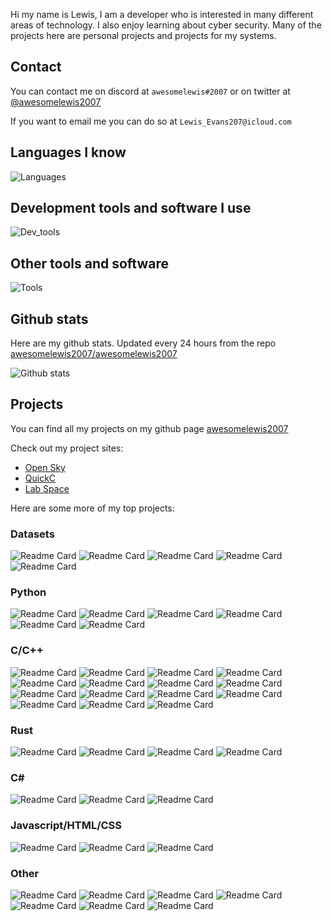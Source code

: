 Hi my name is Lewis, I am a developer who is interested in many different areas of technology. I also enjoy learning about cyber security. Many of the projects here are personal projects and projects for my systems.

## Contact
You can contact me on discord at `awesomelewis#2007` or on twitter at [@awesomelewis2007](https://twitter.com/awesomelewis2007)

If you want to email me you can do so at `Lewis_Evans207@icloud.com`

## Languages I know
![Languages](https://skillicons.dev/icons?i=python,cpp,cs,c,javascript,nodejs,dotnet,bash,css,html,rust)
## Development tools and software I use
![Dev_tools](https://skillicons.dev/icons?i=git,docker,github,googlecloud,vscode,visualstudio,raspberrypi,linux,powershell,replit)
## Other tools and software
![Tools](https://skillicons.dev/icons?i=blender,ps,pr,ai,xd,figma)

## Github stats
Here are my github stats. Updated every 24 hours from the repo [awesomelewis2007/awesomelewis2007](https://github.com/awesomelewis2007/awesomelewis2007)

![Github stats](https://raw.githubusercontent.com/awesomelewis2007/awesomelewis2007/master/github-metrics.svg)

## Projects
You can find all my projects on my github page [awesomelewis2007](https://github.com/awesomelewis2007?tab=repositories&q=&type=source&language=&sort=)

Check out my project sites:
- [Open Sky](https://awesomelewis2007.github.io/OpenSky)
- [QuickC](https://awesomelewis2007.github.io/quickc)
- [Lab Space](https://awesomelewis2007.github.io/lab_space)

Here are some more of my top projects:

### Datasets
![Readme Card](https://github-readme-stats.vercel.app/api/pin/?username=awesomelewis2007&repo=audio_dataset)
![Readme Card](https://github-readme-stats.vercel.app/api/pin/?username=awesomelewis2007&repo=image_dataset)
![Readme Card](https://github-readme-stats.vercel.app/api/pin/?username=awesomelewis2007&repo=opensky)
![Readme Card](https://github-readme-stats.vercel.app/api/pin/?username=awesomelewis2007&repo=GPT-dataset)
![Readme Card](https://github-readme-stats.vercel.app/api/pin/?username=awesomelewis2007&repo=GPT-code-repository)

### Python
![Readme Card](https://github-readme-stats.vercel.app/api/pin/?username=awesomelewis2007&repo=Datashredder)
![Readme Card](https://github-readme-stats.vercel.app/api/pin/?username=awesomelewis2007&repo=Discord_bot)
![Readme Card](https://github-readme-stats.vercel.app/api/pin/?username=awesomelewis2007&repo=Downtime_Diary)
![Readme Card](https://github-readme-stats.vercel.app/api/pin/?username=awesomelewis2007&repo=github-bulk-clone)
![Readme Card](https://github-readme-stats.vercel.app/api/pin/?username=awesomelewis2007&repo=hexshift)
![Readme Card](https://github-readme-stats.vercel.app/api/pin/?username=awesomelewis2007&repo=docgen)

### C/C++
![Readme Card](https://github-readme-stats.vercel.app/api/pin/?username=awesomelewis2007&repo=blk-rn)
![Readme Card](https://github-readme-stats.vercel.app/api/pin/?username=awesomelewis2007&repo=cat)
![Readme Card](https://github-readme-stats.vercel.app/api/pin/?username=awesomelewis2007&repo=Cpp-Project-Maker)
![Readme Card](https://github-readme-stats.vercel.app/api/pin/?username=awesomelewis2007&repo=cpp_console_colour)
![Readme Card](https://github-readme-stats.vercel.app/api/pin/?username=awesomelewis2007&repo=fancy_uptime)
![Readme Card](https://github-readme-stats.vercel.app/api/pin/?username=awesomelewis2007&repo=CPPEMU)
![Readme Card](https://github-readme-stats.vercel.app/api/pin/?username=awesomelewis2007&repo=CPPEMU-Compiler)
![Readme Card](https://github-readme-stats.vercel.app/api/pin/?username=awesomelewis2007&repo=light_builtins)
![Readme Card](https://github-readme-stats.vercel.app/api/pin/?username=awesomelewis2007&repo=shell)
![Readme Card](https://github-readme-stats.vercel.app/api/pin/?username=awesomelewis2007&repo=key_detect)
![Readme Card](https://github-readme-stats.vercel.app/api/pin/?username=awesomelewis2007&repo=c_bench)
![Readme Card](https://github-readme-stats.vercel.app/api/pin/?username=awesomelewis2007&repo=c_spinner)
![Readme Card](https://github-readme-stats.vercel.app/api/pin/?username=awesomelewis2007&repo=CFSC)
![Readme Card](https://github-readme-stats.vercel.app/api/pin/?username=awesomelewis2007&repo=aarch64_os)
![Readme Card](https://github-readme-stats.vercel.app/api/pin/?username=awesomelewis2007&repo=wordlists_hashes)


### Rust
![Readme Card](https://github-readme-stats.vercel.app/api/pin/?username=awesomelewis2007&repo=rust_hexdump)
![Readme Card](https://github-readme-stats.vercel.app/api/pin/?username=awesomelewis2007&repo=find)
![Readme Card](https://github-readme-stats.vercel.app/api/pin/?username=awesomelewis2007&repo=rust_spinner)
![Readme Card](https://github-readme-stats.vercel.app/api/pin/?username=awesomelewis2007&repo=search)

### C#
![Readme Card](https://github-readme-stats.vercel.app/api/pin/?username=awesomelewis2007&repo=InfoByte)
![Readme Card](https://github-readme-stats.vercel.app/api/pin/?username=awesomelewis2007&repo=Simple_ping)
![Readme Card](https://github-readme-stats.vercel.app/api/pin/?username=awesomelewis2007&repo=QuickRun)

### Javascript/HTML/CSS
![Readme Card](https://github-readme-stats.vercel.app/api/pin/?username=awesomelewis2007&repo=Animate)
![Readme Card](https://github-readme-stats.vercel.app/api/pin/?username=awesomelewis2007&repo=Code_Crack)
![Readme Card](https://github-readme-stats.vercel.app/api/pin/?username=awesomelewis2007&repo=Cookie_Manager) 

### Other
![Readme Card](https://github-readme-stats.vercel.app/api/pin/?username=awesomelewis2007&repo=Ldiag)
![Readme Card](https://github-readme-stats.vercel.app/api/pin/?username=awesomelewis2007&repo=cpp_template)
![Readme Card](https://github-readme-stats.vercel.app/api/pin/?username=awesomelewis2007&repo=cpp_make_configure)
![Readme Card](https://github-readme-stats.vercel.app/api/pin/?username=awesomelewis2007&repo=lab_space)
![Readme Card](https://github-readme-stats.vercel.app/api/pin/?username=awesomelewis2007&repo=makefile_system)
![Readme Card](https://github-readme-stats.vercel.app/api/pin/?username=awesomelewis2007&repo=examples)
![Readme Card](https://github-readme-stats.vercel.app/api/pin/?username=awesomelewis2007&repo=c_asm_template)
